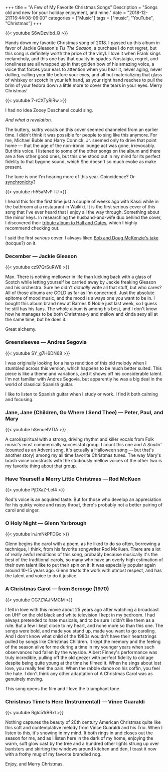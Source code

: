 +++
title = "A Few of My Favorite Christmas Songs"
Description = "Songs old and new for your holiday enjoyment, and mine."
date = "2018-12-21T16:44:08-06:00"
categories = ["Music"]
tags = ["music", "YouTube", "Christmas"]
+++

{{< youtube S6wDzvibd_Q >}}

Hands down my favorite Christmas song of 2018. I passed up this album in favor of Jackie Gleason's *Tis The Season*, a purchase I do not regret, but this song is definitely worth the price of the vinyl. I love it when Frank sings melancholy, and this one has that quality in spades. Nostalgia, regret, and loneliness are all wrapped up in that golden bow of his amazing voice, a voice that forces your ears to attention when you hear it, never aging, never dulling, calling your life before your eyes, and all but materializing that glass of whiskey or scotch in your left hand, as your right hand reaches to pull the brim of your fedora down a little more to cover the tears in your eyes. Merry Christmas!
<!--more-->

{{< youtube 7-rCXTyRlRw >}}

I had no idea Zooey Deschanel could sing. 

*And what a revelation.*

The buttery, sultry vocals on this cover seemed channeled from an earlier time. I didn't think it was possible for people to sing like this anymore. For me, Michael Buble and Harry Connick, Jr. seemed only to drive that point home — that the age of the non-ironic lounge act was gone, irrevocably. But this voice. I listened to some of the other songs on the album and there are a few other good ones, but this one stood out in my mind for its perfect fidelity to that bygone sound, which She doesn't so much evoke as make present.

The tune is one I'm hearing more of this year. Coincidence? Or [synchronicity](http://copycateffect.blogspot.com/2014/08/Tin-Man.html)?

{{< youtube rh55aMvP-lU >}}

I heard this for the first time just a couple of weeks ago with Kassi while in the bathroom at a restaurant in Waikiki. It is the first serious cover of this song that I've ever heard that I enjoy all the way through. Something about the minor keys. In researching the husband-and-wife duo behind the cover, I discovered their [tribute album to Hall and Oates](https://www.youtube.com/watch?v=Dxko6vJIHuY&list=OLAK5uy_nBoYKqKuXeUQxVI9aHuFE3tFgLz0hOpjM), which I highly recommend checking out.

I said the first *serious* cover. I always liked [Bob and Doug McKenzie's take](https://www.youtube.com/watch?v=1DTwLqR071M) (tocque?) on it.

### December — Jackie Gleason
{{< youtube cz97QrSuRW8 >}}

Man. There is nothing mellower in life than kicking back with a glass of Scotch while letting yourself be carried away by Jackie freaking Gleason and his orchestra. Sure he didn't *actually* write all that stuff, but who cares? All of those albums are GOLD as far as I'm concerned. Just the absolute epitome of mood music, and the mood is always one you want to be in. I bought this album brand new at Barnes & Noble just last week, so I guess he still has his fans. The whole album is among his best, and I don't know how he manages to be both Christmas-y and mellow and kinda sexy all at the same time, but he does it. 

Great alchemy.

### Greensleeves — Andres Segovia
{{< youtube SY_g7H6DN68 >}}

I was originally looking for a harp rendition of this old melody when I stumbled across this version, which happens to be much better suited. This piece is like a theme and variations, and it shows off his considerable talent. I'm not familiar with Andres Segovia, but apparently he was a big deal in the world of classical Spanish guitar. 

I like to listen to Spanish guitar when I study or work. I find it both calming and focusing.

### Jane, Jane (Children, Go Where I Send Thee) — Peter, Paul, and Mary
{{< youtube hSenueIVTlA >}}

A carol/spiritual with a strong, driving rhythm and killer vocals from Folk music's most commercially successful group. I count this one and *A Soalin'* (counted as an Advent song, it's actually a Halloween song — but that's another story) among my all time favorite Christmas tunes. The way Mary's brash voice constrasts with the studiously mellow voices of the other two is my favorite thing about that group.

### Have Yourself a Merry Little Christmas — Rod McKuen
{{< youtube PjDXaZ-LeI4 >}}

Rod's voice is an acquired taste. But for those who develop an appreciation for his quirky voice and raspy throat, there's probably not a better pairing of carol and singer. 

### O Holy Night — Glenn Yarbrough
{{< youtube inJmNkPFDGc >}}

Glenn begins the carol with a poem, as he liked to do so often, borrowing a technique, I think, from his favorite songwriter Rod McKuen. There are a lot of really awful renditions of this song, probably because musically it's the best of the traditional carols, so many who have an overly high estimation of their own talent like to put their spin on it. It was especially popular again around 10-15 years ago. Glenn treats the work with utmost respect, and has the talent and voice to do it justice.

### A Christmas Carol — from Scrooge (1970)
{{< youtube CG7Z1AJNMCM >}}

I fell in love with this movie about 25 years ago after watching a broadcast on UHF on the old black and white television I kept in my bedroom. I had always pretended to hate musicals, and to be sure I didn't like them as a rule. But a few I kept close to my heart, and none more so than this one. The songs were bold, and made you stand up, made you want to go caroling. And I don't know what child of the 1980s wouldn't have their heartstrings pulled by songs like Christmas Children. It kept the memory and the feeling of the season alive for me during a time in my younger years when such observances had fallen by the wayside. Albert Finney's performance was truly incredible, pulling off the old geezer with perfect fidelity to old age despite being quite young at the time he filmed it. When he sings about lost love, you really feel the pain. When the rabble dance on his coffin, you feel the hate. I don't think any other adaptation of A Christmas Carol was as genuinely moving. 

This song opens the film and I love the triumphant tone.

### Christmas Time Is Here (Instrumental) — Vince Guaraldi
{{< youtube RgIc51rBRxI >}}

Nothing captures the beauty of 20th century American Christmas quite like this soft and contemplative melody from Vince Guaraldi and his Trio. When I listen to this, it's snowing in my mind. It both rings in and closes out the season for me, and as I listen here in the dark of my home, enjoying the warm, soft glow cast by the tree and a hundred other lights strung up over banisters and skirting the windows around kitchen and den, I toast it now with a frothy mug of my favorite brandied nog.

Enjoy, and Merry Christmas.